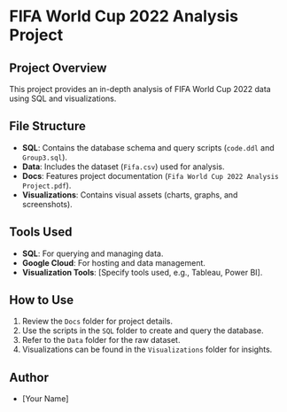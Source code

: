 # FIFA World Cup 2022 Analysis Project

## Project Overview
This project provides an in-depth analysis of FIFA World Cup 2022 data using SQL and visualizations.

## File Structure
- **SQL**: Contains the database schema and query scripts (`code.ddl` and `Group3.sql`).
- **Data**: Includes the dataset (`Fifa.csv`) used for analysis.
- **Docs**: Features project documentation (`Fifa World Cup 2022 Analysis Project.pdf`).
- **Visualizations**: Contains visual assets (charts, graphs, and screenshots).

## Tools Used
- **SQL**: For querying and managing data.
- **Google Cloud**: For hosting and data management.
- **Visualization Tools**: [Specify tools used, e.g., Tableau, Power BI].

## How to Use
1. Review the `Docs` folder for project details.
2. Use the scripts in the `SQL` folder to create and query the database.
3. Refer to the `Data` folder for the raw dataset.
4. Visualizations can be found in the `Visualizations` folder for insights.

## Author
- [Your Name]
